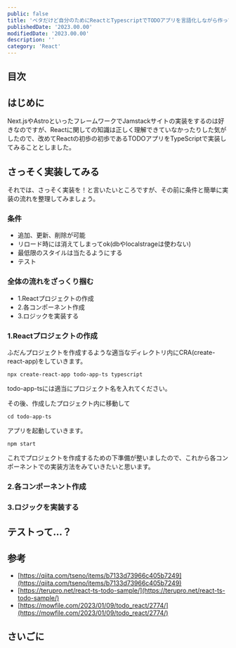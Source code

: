 ```yaml
---
public: false
title: 'ベタだけど自分のためにReactとTypescriptでTODOアプリを言語化しながら作ってみる'
publishedDate: '2023.00.00'
modifiedDate: '2023.00.00'
description: ''
category: 'React'
---
```


## 目次

## はじめに

Next.jsやAstroといったフレームワークでJamstackサイトの実装をするのは好きなのですが、Reactに関しての知識は正しく理解できていなかったりした気がしたので、改めてReactの初歩の初歩であるTODOアプリをTypeScriptで実装してみることとしました。  

## さっそく実装してみる  

それでは、さっそく実装を！と言いたいところですが、その前に条件と簡単に実装の流れを整理してみましょう。

### 条件

- 追加、更新、削除が可能
- リロード時には消えてしまってok(dbやlocalstrageは使わない)
- 最低限のスタイルは当たるようにする
- テスト
### 全体の流れをざっくり掴む

- 1.Reactプロジェクトの作成
- 2.各コンポーネント作成
- 3.ロジックを実装する

### 1.Reactプロジェクトの作成

ふだんプロジェクトを作成するような適当なディレクトリ内にCRA(create-react-app)をしていきます。
```
npx create-react-app todo-app-ts typescript
```
todo-app-tsには適当にプロジェクト名を入れてください。  
  
その後、作成したプロジェクト内に移動して

```
cd todo-app-ts
```

アプリを起動していきます。  
```
npm start
```

これでプロジェクトを作成するための下準備が整いましたので、これから各コンポーネントでの実装方法をみていきたいと思います。


### 2.各コンポーネント作成

### 3.ロジックを実装する


## テストって…？

## 参考

- [https://qiita.com/tseno/items/b7133d73966c405b7249](https://qiita.com/tseno/items/b7133d73966c405b7249)
- [https://terupro.net/react-ts-todo-sample/](https://terupro.net/react-ts-todo-sample/)
- [https://mowfile.com/2023/01/09/todo_react/2774/](https://mowfile.com/2023/01/09/todo_react/2774/)

## さいごに
